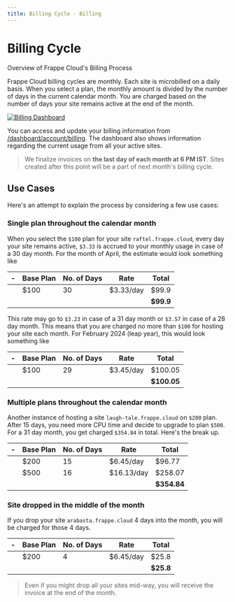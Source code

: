 ```yaml
---
title: Billing Cycle - Billing
---
```


# Billing Cycle

Overview of Frappe Cloud's Billing Process

Frappe Cloud billing cycles are monthly. Each site is microbilled on a daily
basis. When you select a plan, the monthly amount is divided by the number of
days in the current calendar month. You are charged based on the number of days
your site remains active at the end of the month.

[![Billing Dashboard](/assets/press/images/docs/account-billing.png)](/assets/press/images/docs/account-billing.png)

You can access and update your billing information from
[/dashboard/account/billing](/dashboard/account/billing). The dashboard also
shows information regarding the current usage from all your active sites.

> We finalize invoices on **the last day of each month at 6 PM IST**. Sites
created after this point will be a part of next month's billing cycle.

## Use Cases

Here's an attempt to explain the process by considering a few use cases:

### Single plan throughout the calendar month

When you select the `$100` plan for your site `raftel.frappe.cloud`, every day
your site remains active, `$3.33` is accrued to your monthly usage in case of a
30 day month. For the month of April, the estimate would look something like

| - | Base Plan | No. of Days | Rate | Total |
| --- | ----- | ------------ | -------------- | --------------- |
| | $100 | 30 | $3.33/day | $99.9 |
| | | | | **$99.9** |

This rate may go to `$3.23` in case of a 31 day month or `$3.57` in case of a 28
day month. This means that you are charged no more than `$100` for hosting your
site each month. For February 2024 (leap year), this would look something like

| - | Base Plan | No. of Days | Rate | Total |
| --- | ----- | ------------ | -------------- | --------------- |
| | $100 | 29 | $3.45/day | $100.05 |
| | | | | **$100.05** |

### Multiple plans throughout the calendar month

Another instance of hosting a site `laugh-tale.frappe.cloud` on `$200` plan.
After 15 days, you need more CPU time and decide to upgrade to plan `$500`. For
a 31 day month, you get charged `$354.84` in total. Here's the break up.

| - | Base Plan | No. of Days | Rate | Total |
| --- | ----- | ------------ | -------------- | --------------- |
| | $200 | 15 | $6.45/day | $96.77 |
| | $500 | 16 | $16.13/day | $258.07 |
| | | | | **$354.84** |

### Site dropped in the middle of the month

If you drop your site `arabasta.frappe.cloud` 4 days into the month, you will be
charged for those 4 days.

| - | Base Plan | No. of Days | Rate | Total |
| --- | ----- | ------------ | -------------- | --------------- |
| | $200 | 4 | $6.45/day | $25.8 |
| | | | | **$25.8** |

> Even if you might drop all your sites mid-way, you will receive the invoice at
> the end of the month.
